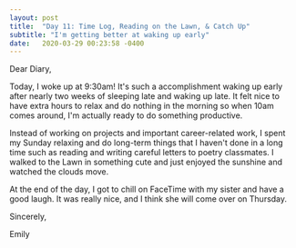 ```yaml
---
layout: post
title:  "Day 11: Time Log, Reading on the Lawn, & Catch Up"
subtitle: "I'm getting better at waking up early"
date:   2020-03-29 00:23:58 -0400
---
```


Dear Diary,

Today, I woke up at 9:30am! It's such a accomplishment waking up early after nearly two weeks of sleeping late and waking up late. It felt nice to have extra hours to relax and do nothing in the morning so when 10am comes around, I'm actually ready to do something productive.

Instead of working on projects and important career-related work, I spent my Sunday relaxing and do long-term things that I haven't done in a long time such as reading and writing careful letters to poetry classmates. I walked to the Lawn in something cute and just enjoyed the sunshine and watched the clouds move. 

At the end of the day, I got to chill on FaceTime with my sister and have a good laugh. It was really nice, and I think she will come over on Thursday. 

Sincerely,

Emily